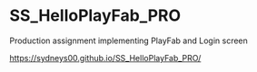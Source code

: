 # SS_HelloPlayFab_PRO
 Production assignment implementing PlayFab and Login screen


 https://sydneys00.github.io/SS_HelloPlayFab_PRO/

